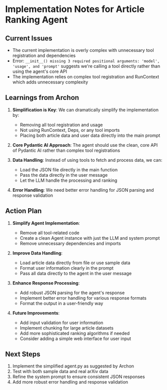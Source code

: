# Implementation Notes for Article Ranking Agent

## Current Issues

- The current implementation is overly complex with unnecessary tool registration and dependencies
- Error: `__init__() missing 3 required positional arguments: 'model', 'usage', and 'prompt'` suggests we're calling a tool directly rather than using the agent's core API
- The implementation relies on complex tool registration and RunContext which adds unnecessary complexity

## Learnings from Archon

1. **Simplification is Key**: We can dramatically simplify the implementation by:

   - Removing all tool registration and usage
   - Not using RunContext, Deps, or any tool imports
   - Placing both article data and user data directly into the main prompt

2. **Core Pydantic AI Approach**: The agent should use the clean, core API of Pydantic AI rather than complex tool registrations

3. **Data Handling**: Instead of using tools to fetch and process data, we can:

   - Load the JSON file directly in the main function
   - Pass the data directly in the user message
   - Let the LLM handle the processing and ranking

4. **Error Handling**: We need better error handling for JSON parsing and response validation

## Action Plan

1. **Simplify Agent Implementation**:

   - Remove all tool-related code
   - Create a clean Agent instance with just the LLM and system prompt
   - Remove unnecessary dependencies and imports

2. **Improve Data Handling**:

   - Load article data directly from file or use sample data
   - Format user information clearly in the prompt
   - Pass all data directly to the agent in the user message

3. **Enhance Response Processing**:

   - Add robust JSON parsing for the agent's response
   - Implement better error handling for various response formats
   - Format the output in a user-friendly way

4. **Future Improvements**:
   - Add input validation for user information
   - Implement chunking for large article datasets
   - Add more sophisticated ranking algorithms if needed
   - Consider adding a simple web interface for user input

## Next Steps

1. Implement the simplified agent.py as suggested by Archon
2. Test with both sample data and real arXiv data
3. Refine the system prompt to ensure consistent JSON responses
4. Add more robust error handling and response validation
